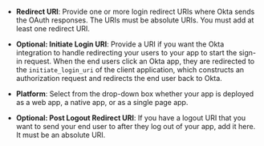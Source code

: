 * **Redirect URI**: Provide one or more login redirect URIs where Okta sends the OAuth responses. The URIs must be absolute URIs. You must add at least one redirect URI.

* **Optional: Initiate Login URI**: Provide a URI if you want the Okta integration to handle redirecting your users to your app to start the sign-in request. When the end users click an Okta app, they are redirected to the `initiate_login_uri` of the client application, which constructs an authorization request and redirects the end user back to Okta.

* **Platform**: Select from the drop-down box whether your app is deployed as a web app, a native app, or as a single page app.

* **Optional: Post Logout Redirect URI**: If you have a logout URI that you want to send your end user to after they log out of your app, add it here. It must be an absolute URI.
